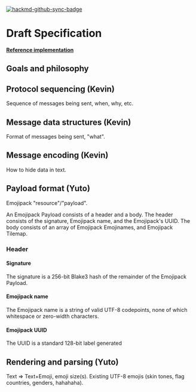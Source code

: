 [![hackmd-github-sync-badge](https://hackmd.io/xccnNbdcSx6j1JjraTEglQ/badge)](https://hackmd.io/xccnNbdcSx6j1JjraTEglQ)
<!-- Note: GitHub has table of contents built in -->

# Draft Specification

**[Reference implementation](https://github.com/emojipack/emojipack-rs)**

## Goals and philosophy


## Protocol sequencing (Kevin)
Sequence of messages being sent, when, why, etc.

## Message data structures (Kevin)
Format of messages being sent, "what".

## Message encoding (Kevin)
How to hide data in text.

## Payload format (Yuto)
Emojipack "resource"/"payload".

An Emojipack Payload consists of a header and a body. The header consists of the signature, Emojipack name, and the Emojipack's UUID. The body consists of an array of Emojipack Emojinames, and Emojipack Tilemap.

### Header

#### Signature
The signature is a 256-bit Blake3 hash of the remainder of the Emojipack Payload.

#### Emojipack name
The Emojipack name is a string of valid UTF-8 codepoints, none of which whitespace or zero-width characters.

#### Emojipack UUID
The UUID is a standard 128-bit label generated

## Rendering and parsing (Yuto)
Text => Text+Emoji, emoji size(s).
Existing UTF-8 emojis (skin tones, flag countries, genders, hahahaha).
